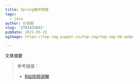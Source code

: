```yaml
---
title: Spring循环依赖
tags:
  - java
author: 孙贺毅
slug: '2782423641'
pubDate: 2021-05-25
ogImage: https://top-img.pupper.cn/top-img/top-img-86.webp

---
```


文章摘要



<!-- more -->

> 参考链接：
>
> - [B站视频讲解](https://www.bilibili.com/video/BV155411c7gg)